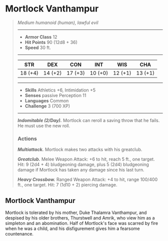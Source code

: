 # Mortlock Vanthampur
>*Medium humanoid (human), lawful evil*
>___
>- **Armor Class** 12
>- **Hit Points** 90 (12d8 + 36)
>- **Speed** 30 ft.
>___
>|STR|DEX|CON|INT|WIS|CHA|
>|:---:|:---:|:---:|:---:|:---:|:---:|
>|18 (+4)|14 (+2)|17 (+3)|10 (+0)|12 (+1)|13 (+1)|
>___
>- **Skills** Athletics +6, Intimidation +5
>- **Senses** passive Perception 11
>- **Languages** Common
>- **Challenge** 3 (700 XP)
>___
>***Indomitable (2/Day).*** Mortlock can reroll a saving throw that he fails. He must use the new roll.  
>
>### Actions
>***Multiattack.*** Mortlock makes two attacks with his greatclub.  
>
>***Greatclub.*** Melee Weapon Attack: +6 to hit, reach 5 ft., one target. Hit: 9 (2d4 + 4) bludgeoning damage, plus 5 (2d4) bludgeoning damage if Mortlock has taken any damage since his last turn.  
>
>***Heavy Crossbow.*** Ranged Weapon Attack: +4 to hit, range 100/400 ft., one target. Hit: 7 (1d10 + 2) piercing damage.
## Mortlock Vanthampur
Mortlock is tolerated by his mother, Duke Thalamra Vanthampur, and despised by his older brothers, Thurstwell and Amrik, who view him as a simpleton and an abomination. Half of Mortlock's face was scarred by fire when he was a child, and his disfigurement gives him a fearsome countenance.